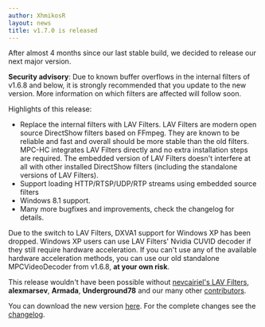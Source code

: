 ```yaml
---
author: XhmikosR
layout: news
title: v1.7.0 is released
---
```


After almost 4 months since our last stable build, we decided to release our next major version.

<!--more-->

**Security advisory**: Due to known buffer overflows in the internal filters
of v1.6.8 and below, it is strongly recommended that you update to the new version.
More information on which filters are affected will follow soon.

Highlights of this release:

* Replace the internal filters with LAV Filters. LAV Filters are modern open source DirectShow filters based on FFmpeg. They are known to be reliable and fast and overall should be more stable than the old filters. MPC-HC integrates LAV Filters directly and no extra installation steps are required. The embedded version of LAV Filters doesn't interfere at all with other installed DirectShow filters (including the standalone versions of LAV Filters).
* Support loading HTTP/RTSP/UDP/RTP streams using embedded source filters
* Windows 8.1 support.
* Many more bugfixes and improvements, check the changelog for details.

Due to the switch to LAV Filters, DXVA1 support for Windows XP has been dropped.
Windows XP users can use LAV Filters' Nvidia CUVID decoder if they still require hardware acceleration.
If you can't use any of the available hardware acceleration methods, you can use
our old standalone MPCVideoDecoder from v1.6.8, **at your own risk**.

This release wouldn't have been possible without [nevcairiel's LAV Filters](https://code.google.com/p/lavfilters/),
**alexmarsev**, **Armada**, **Underground78** and our many other [contributors](https://github.com/mpc-hc/mpc-hc/graphs/contributors).

You can download the new version [here](/downloads/). For the complete changes see the [changelog](/changelog/).
